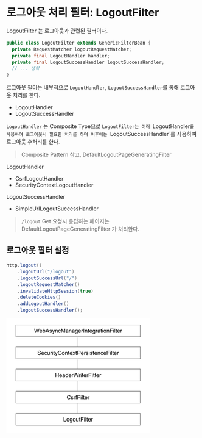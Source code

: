 # 로그아웃 처리 필터: LogoutFilter

LogoutFilter 는 로그아웃과 관련된 필터이다.

```java
public class LogoutFilter extends GenericFilterBean {
  private RequestMatcher logoutRequestMatcher;
  private final LogoutHandler handler;
  private final LogoutSuccessHandler logoutSuccessHandler;
  // ... 생략
}
```

로그아웃 필터는 내부적으로 `LogoutHandler`, `LogoutSuccessHandler`를 통해 로그아웃 처리를 한다.

- LogoutHandler
- LogoutSuccessHandler

`LogoutHandler` 는 Composite Type으로 `LogoutFilter는 여러 `LogoutHandler`를 사용하여 로그아웃시 필요한 처리를 하며 이후에는 `LogoutSuccessHandler`를 사용하여 로그아웃 후처리를 한다.

> Composite Pattern 참고, DefaultLogoutPageGeneratingFilter

LogoutHandler

- CsrfLogoutHandler
- SecurityContextLogoutHandler

LogoutSuccessHandler
- SimpleUrlLogoutSuccessHandler

> `/logout` Get 요청시 응답하는 페이지는 DefaultLogoutPageGeneratingFilter 가 처리한다.


## 로그아웃 필터 설정

```java
http.logout()
    .logoutUrl("/logout")
    .logoutSuccessUrl("/")
    .logoutRequestMatcher()
    .invalidateHttpSession(true)
    .deleteCookies()
    .addLogoutHandler()
    .logoutSuccessHandler();
```

![img](./img/logout-filter.png)

